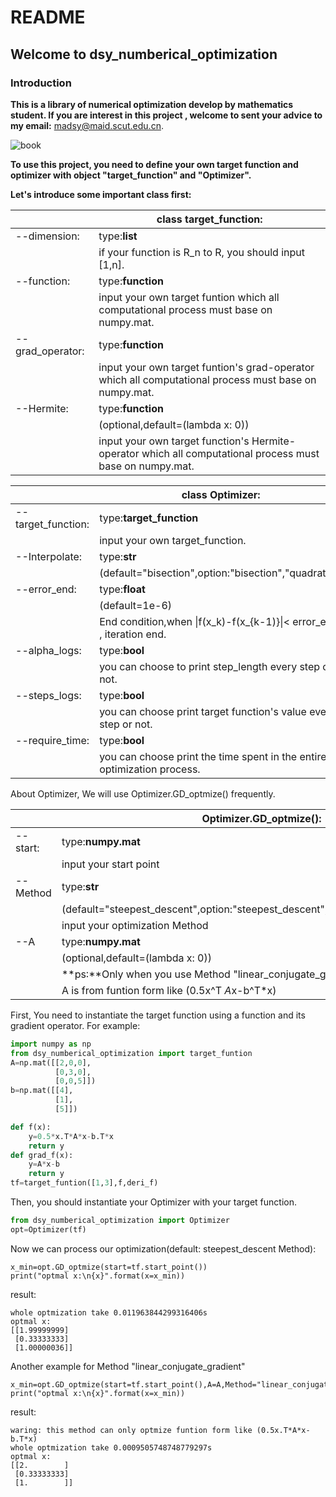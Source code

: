 # README

## Welcome to dsy_numberical_optimization

### Introduction 

 

**This is a library of numerical optimization develop by mathematics student. If you are interest  in this project , welcome to sent your advice to my email:**  madsy@maid.scut.edu.cn.

![book](https://github.com/Dsyforever/numberical_optimization/blob/main/book.jpg)



__To use this project, you need to define your own target function and optimizer with object "target_function" and "Optimizer".__

**Let's introduce some important class first:**

|                  | __class target_function:__                                   |
| ---------------- | ------------------------------------------------------------ |
| --dimension:     | type:__list__                                                |
|                  | if your function is R_n to R, you should input [1,n].        |
| --function:      | type:**function**                                            |
|                  | input your own target funtion which all computational process must base on numpy.mat. |
| --grad_operator: | type:**function**                                            |
|                  | input your own target funtion's grad-operator  which all computational process must base on numpy.mat. |
| --Hermite:       | type:**function**                                            |
|                  | (optional,default=(lambda x: 0))                             |
|                  | input your own target function's Hermite-operator  which all computational process must base on numpy.mat. |



|                    | **class Optimizer:**                                         |
| :----------------- | ------------------------------------------------------------ |
| --target_function: | type:**target_function**                                     |
|                    | input your own target_function.                              |
| --Interpolate:     | type:**str**                                                 |
|                    | (default="bisection",option:"bisection","quadratic")         |
| --error_end:       | type:**float**                                               |
|                    | (default=1e-6)                                               |
|                    | End condition,when \|f(x_k)-f(x_{k-1)}\|< error_end , iteration end. |
| --alpha_logs:      | type:**bool**                                                |
|                    | you can choose to print step_length every step or not.       |
| --steps_logs:      | type:**bool**                                                |
|                    | you can choose print target function's value every step or not. |
| --require_time:    | type:**bool**                                                |
|                    | you can choose print the time spent in the entire optimization process. |

About Optimizer, We will use Optimizer.GD_optmize()  frequently.

|          | **Optimizer.GD_optmize():**                                  |
| -------- | ------------------------------------------------------------ |
| --start: | type:**numpy.mat**                                           |
|          | input your start point                                       |
| --Method | type:**str**                                                 |
|          | (default="steepest_descent",option:"steepest_descent","linear_conjugate_gradient") |
|          | input your optimization Method                               |
| --A      | type:**numpy.mat**                                           |
|          | (optional,default=(lambda x: 0))                             |
|          | **ps:**Only when you use Method  "linear_conjugate_gradient",you need to Input A. |
|          | A is from funtion form like (0.5x^T *A*x-b^T*x)              |

First, You need to instantiate the target function using a function and its gradient operator. For example:

```python
import numpy as np
from dsy_numberical_optimization import target_funtion
A=np.mat([[2,0,0],
          [0,3,0],
          [0,0,5]])   
b=np.mat([[4],
          [1],
          [5]])            

def f(x):
    y=0.5*x.T*A*x-b.T*x
    return y
def grad_f(x):
    y=A*x-b
    return y
tf=target_funtion([1,3],f,deri_f)
```

Then, you should  instantiate your Optimizer with your target function.

```python
from dsy_numberical_optimization import Optimizer
opt=Optimizer(tf)
```

 Now we can process our optimization(default: steepest_descent Method):

```
x_min=opt.GD_optmize(start=tf.start_point())
print("optmal x:\n{x}".format(x=x_min))
```

result:

```
whole optmization take 0.011963844299316406s
optmal x:
[[1.99999999]
 [0.33333333]
 [1.00000036]]
```



Another example for Method "linear_conjugate_gradient"

```
x_min=opt.GD_optmize(start=tf.start_point(),A=A,Method="linear_conjugate_gradient")
print("optmal x:\n{x}".format(x=x_min))
```

result:

```
waring: this method can only optmize funtion form like (0.5x.T*A*x-b.T*x)
whole optmization take 0.0009505748748779297s
optmal x:
[[2.        ]
 [0.33333333]
 [1.        ]]
```

